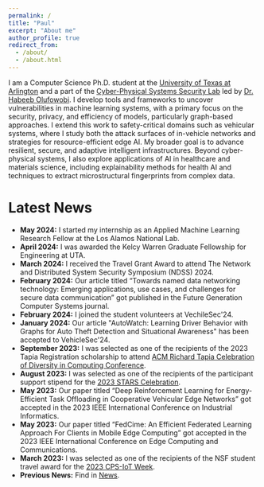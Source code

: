 ```yaml
---
permalink: /
title: "Paul"
excerpt: "About me"
author_profile: true
redirect_from: 
  - /about/
  - /about.html
---
```


I am a Computer Science Ph.D. student at the [University of Texas at Arlington](https://www.uta.edu) and a part of the [Cyber-Physical Systems Security Lab](https://csslab.uta.edu) led by [Dr. Habeeb Olufowobi](https://dipupo.github.io). I develop tools and frameworks to uncover vulnerabilities in machine learning systems, with a primary focus on the security, privacy, and efficiency of models, particularly graph-based approaches. I extend this work to safety-critical domains such as vehicular systems, where I study both the attack surfaces of in-vehicle networks and strategies for resource-efficient edge AI. My broader goal is to advance resilient, secure, and adaptive intelligent infrastructures. Beyond cyber-physical systems, I also explore applications of AI in healthcare and materials science, including explainability methods for health AI and techniques to extract microstructural fingerprints from complex data.

Latest News
=======
- **May 2024:** I started my internship as an Applied Machine Learning Research Fellow at the Los Alamos National Lab.
- **April 2024:** I was awarded the Kelcy Warren Graduate Fellowship for Engineering at UTA.
- **March 2024:** I received the Travel Grant Award to attend The Network and Distributed System Security Symposium (NDSS) 2024.
- **February 2024:** Our article titled “Towards named data networking technology: Emerging applications, use cases, and challenges for secure data communication” got published in the Future Generation Computer Systems journal.
- **February 2024:** I joined the student volunteers at VechileSec'24. 
- **January 2024:** Our article "AutoWatch: Learning Driver Behavior with Graphs for Auto Theft Detection and Situational Awareness" has been accepted to VehicleSec'24.
- **September 2023:** I was selected as one of the recipients of the 2023 Tapia Registration scholarship to attend [ACM Richard Tapia Celebration of Diversity in Computing Conference](https://tapiaconference.cmd-it.org).
- **August 2023:** I was selected as one of the recipients of the participant support stipend for the [2023 STARS Celebration](https://tapiaconference.cmd-it.org).
- **May 2023:** Our paper titled “Deep Reinforcement Learning for Energy-Efficient Task Offloading in Cooperative Vehicular Edge Networks” got accepted in the 2023 IEEE International Conference on Industrial Informatics.
- **May 2023:** Our paper titled “FedCime: An Efficient Federated Learning Approach For Clients in Mobile Edge Computing” got accepted in the 2023 IEEE International Conference on Edge Computing and Communications.
- **March 2023:** I was selected as one of the recipients of the NSF student travel award for the [2023 CPS-IoT Week](https://cps-iot-week2023.cs.utsa.edu).
- **Previous News:** Find in [News](talks.html).